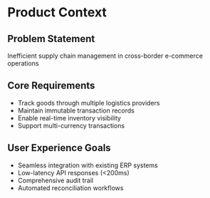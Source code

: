# Product Context

## Problem Statement
Inefficient supply chain management in cross-border e-commerce operations

## Core Requirements
- Track goods through multiple logistics providers
- Maintain immutable transaction records
- Enable real-time inventory visibility
- Support multi-currency transactions

## User Experience Goals
- Seamless integration with existing ERP systems
- Low-latency API responses (<200ms)
- Comprehensive audit trail
- Automated reconciliation workflows

